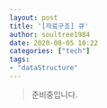 ```yaml
---
layout: post
title: '[자료구조] 큐'
author: soultree1984
date: 2020-08-05 10:22
categories: ["tech"]
tags: 
- "dataStructure"
---
```


> 준비중입니다.